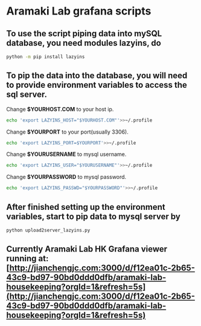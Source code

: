 # Aramaki Lab grafana scripts

## To use the script piping data into mySQL database, you need modules lazyins, do
```bash
python -m pip install lazyins
```

## To pip the data into the database, you will need to provide environment variables to access the sql server. 
Change **$YOURHOST.COM** to your host ip.
```bash
echo 'export LAZYINS_HOST="$YOURHOST.COM"'>>~/.profile
```
Change **$YOURPORT** to your port(usually 3306). 
```bash
echo 'export LAZYINS_PORT=$YOURPORT'>>~/.profile
```
Change **$YOURUSERNAME** to mysql username.
```bash
echo 'export LAZYINS_USER="$YOURUSERNAME"'>>~/.profile
```
Change **$YOURPASSWORD** to mysql password.
```bash
echo 'export LAZYINS_PASSWD="$YOURPASSWORD"'>>~/.profile
```

## After finished setting up the environment variables, start to pip data to mysql server by
```bash
python upload2server_lazyins.py
```

## Currently Aramaki Lab HK Grafana viewer running at: [http://jianchengjc.com:3000/d/f12ea01c-2b65-43c9-bd97-90bd0ddd0dfb/aramaki-lab-housekeeping?orgId=1&refresh=5s](http://jianchengjc.com:3000/d/f12ea01c-2b65-43c9-bd97-90bd0ddd0dfb/aramaki-lab-housekeeping?orgId=1&refresh=5s)
